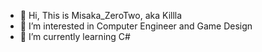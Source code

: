 - 👋 Hi, This is Misaka_ZeroTwo, aka Killla
- 👀 I’m interested in Computer Engineer and Game Design
- 🌱 I’m currently learning C#

<!---
zhaguanyang/zhaguanyang is a ✨ special ✨ repository because its `README.md` (this file) appears on your GitHub profile.
You can click the Preview link to take a look at your changes.
--->

